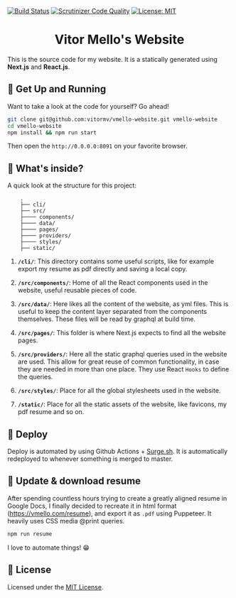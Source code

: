 [![Build Status](https://travis-ci.org/vitormv/vmello-website.svg?branch=master)](https://travis-ci.org/vitormv/vmello-website) [![Scrutinizer Code Quality](https://scrutinizer-ci.com/g/vitormv/vmello-website/badges/quality-score.png?b=master)](https://scrutinizer-ci.com/g/vitormv/vmello-website/?branch=master) [![License: MIT](https://img.shields.io/badge/License-MIT-yellow.svg)](https://opensource.org/licenses/MIT)

<h1 align="center">
  Vitor Mello's Website
</h1>

This is the source code for my website. It is a statically generated using **Next.js** and **React.js**.

## 🚀 Get Up and Running

Want to take a look at the code for yourself? Go ahead!

```bash
git clone git@github.com:vitormv/vmello-website.git vmello-website
cd vmello-website
npm install && npm run start
```

Then open the `http://0.0.0.0:8091` on your favorite browser.

## 🧐 What's inside?

A quick look at the structure for this project:

```plain
    .
    ├── cli/
    ├── src/
    ├──── components/
    ├──── data/
    ├──── pages/
    ├──── providers/
    ├──── styles/
    ├── static/
```

1. **`/cli/`**: This directory contains some useful scripts, like for example export my resume as pdf directly and saving a local copy.

2. **`/src/components/`**: Home of all the React components used in the website, useful reusable pieces of code.

3. **`/src/data/`**: Here likes all the content of the website, as yml files. This is useful to keep the content layer separated from the components themselves. These files will be read by graphql at build time.

4. **`/src/pages/`**: This folder is where Next.js expects to find all the website pages.

5. **`/src/providers/`**: Here all the static graphql queries used in the website are used. This allow for great reuse of common functionality, in case they are needed in more than one place. They use React `Hooks` to define the queries.

6. **`/src/styles/`**: Place for all the global stylesheets used in the website.

7. **`/static/`**: Place for all the static assets of the website, like favicons, my pdf resume and so on.

## 💫 Deploy

Deploy is automated by using Github Actions + [Surge.sh](https://surge.sh/). It is automatically redeployed to whenever something is merged to master.

## 💾 Update & download resume

After spending countless hours trying to create a greatly aligned resume in Google Docs, I finally decided to recreate it in html format (https://vmello.com/resume), and export it as `.pdf` using Puppeteer. It heavily uses CSS media @print queries.

```bash
npm run resume
```

I love to automate things! 😁

## 📝 License

Licensed under the [MIT License](./LICENSE).
